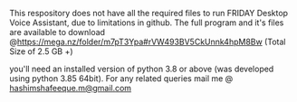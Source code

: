This respository does not have all the required files to run FRIDAY Desktop Voice Assistant, due to limitations in github. The full program and it's files are available to download @https://mega.nz/folder/m7pT3Ypa#rVW493BV5CkUnnk4hpM8Bw (Total Size of 2.5 GB +)

you'll need an installed version of python 3.8 or above (was developed using python 3.85 64bit).
For any related queries mail me @ hashimshafeeque.m@gmail.com
